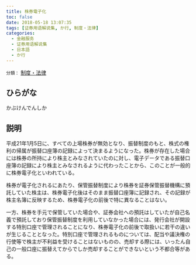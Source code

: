 ```yaml
---
title: 株券電子化
toc: false
date: 2018-05-18 13:07:35
tags: [证券用语解说集, か行, 制度・法律]
categories:
  - 金融服务
  - 证券用语解说集
  - 日本語
  - か行
---
```


`分類：` [制度・法律](/tags/制度・法律/)

## ひらがな

かぶけんでんしか

## 説明

平成21年1月5日に、すべての上場株券が無効となり、振替制度のもと、株式の権利の帰属が振替口座簿の記録によって決まるようになった。株券が存在した場合には株券の所持により株主とみなされていたのに対し、電子データである振替口座簿の記録により株主とみなされるように代わったことから、このことが一般的に株券電子化といわれている。

株券が電子化されるにあたり、保管振替制度により株券を証券保管振替機構に預託していた株主は、株券電子化後はそのまま振替口座簿に記録され、その記録が株主名簿に反映するため、株券電子化の前後で特に異なることはない。

一方、株券を手元で保管していた場合や、証券会社への預託はしていたが自己名義で預託しており保管振替制度を利用していなかった場合には、発行会社が開設する特別口座で管理されることになり、株券電子化の前後で取扱いに若干の違いが生じることとなった。特別口座で管理されるものについては、配当や議決権の行使等で株主が不利益を受けることはないものの、売却する際には、いったん自己の一般口座に振替えてからでしか売却することができないという不都合等がある。
